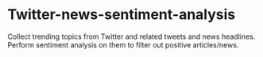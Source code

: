 # Twitter-news-sentiment-analysis
Collect trending topics from Twitter and related tweets and news headlines. Perform sentiment analysis on them to filter out positive articles/news.
